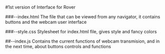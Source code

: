 #1st version of Interface for Rover

###--index.html 
The file that can be viewed from any navigator, it contains  buttons and the webcam user interface

###--style.css
Stylesheet for index.html file, gives style and fancy colors

##--index.js 
Contains the current functions of webcam transmision, and in the next time, about buttons controls and functions
